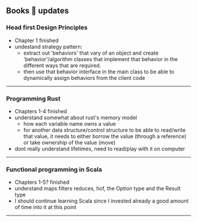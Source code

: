 ## Books 📕 updates

### Head first Design Principles

* Chapter 1 finished
* undestand strategy pattern:
  * extract out 'behaviors' that vary of an object and create 'behavior'/algorithm classes that implement that behavior in the different ways that are required.
  * then use that behavior interface in the main class to be able to dynamically assign behaviors from the client code

---

### Programming Rust

* Chapters 1-4 finished
* understand somewhat about rust's memory model
  * how each variable name owns a value
  * for another data structure/control structure to be able to read/write that value, it needs to either borrow the value (through a reference) or take ownership of the value (move)
* dont really understand lifetimes, need to read/play with it on computer

---

### Functional programming in Scala

* Chapters 1-5? finished
* understand maps filters reduces, hof, the Option type and the Result type
* I should continue learning Scala since I invested already a good amount of time into it at this point

---

